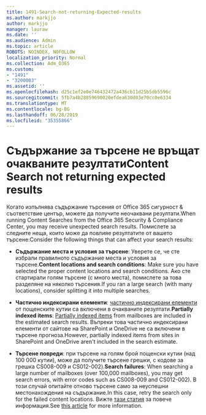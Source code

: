 ```yaml
---
title: 1491-Search-not-returning-Expected-results
ms.author: markjjo
author: markjjo
manager: lauraw
ms.date: ''
ms.audience: Admin
ms.topic: article
ROBOTS: NOINDEX, NOFOLLOW
localization_priority: Normal
ms.collection: Adm_O365
ms.custom:
- "1491"
- "3200003"
ms.assetid: ''
ms.openlocfilehash: d25c1ef2e0e746432472a436cb11d25b5db5596c
ms.sourcegitcommit: 5fb7a4b28859690020efdea630d03e70cc0e6334
ms.translationtype: MT
ms.contentlocale: bg-BG
ms.lasthandoff: 06/28/2019
ms.locfileid: "35355866"
---
```

# <a name="content-search-not-returning-expected-results"></a><span data-ttu-id="bda00-102">Съдържание за търсене не връщат очакваните резултати</span><span class="sxs-lookup"><span data-stu-id="bda00-102">Content Search not returning expected results</span></span>

<span data-ttu-id="bda00-103">Когато изпълнява съдържание търсения от Office 365 сигурност & съответствие център, можете да получите неочаквани резултати.</span><span class="sxs-lookup"><span data-stu-id="bda00-103">When running Content Searches from the Office 365 Security & Compliance Center, you may receive unexpected search results.</span></span> <span data-ttu-id="bda00-104">Помислете за следните неща, които може да повлияе резултатите от вашето търсене:</span><span class="sxs-lookup"><span data-stu-id="bda00-104">Consider the following things that can affect your search results:</span></span>

- <span data-ttu-id="bda00-105">**Съдържание места и условия за търсене**: Уверете се, че сте избрали правилното съдържание места и условия за търсене.</span><span class="sxs-lookup"><span data-stu-id="bda00-105">**Content locations and search conditions**: Make sure you have selected the proper content locations and search conditions.</span></span> <span data-ttu-id="bda00-106">Ако сте стартирали голям търсене (с много места), помислете за това разделяне на няколко търсения.</span><span class="sxs-lookup"><span data-stu-id="bda00-106">If you ran a large search (with many locations), consider splitting it into multiple searches.</span></span>

- <span data-ttu-id="bda00-107">**Частично индексирани елементи**: [частично индексирани елементи](https://docs.microsoft.com/office365/securitycompliance/partially-indexed-items-in-content-search) от пощенските кутии са включени в очакваните резултати.</span><span class="sxs-lookup"><span data-stu-id="bda00-107">**Partially indexed items**:  [Partially indexed items](https://docs.microsoft.com/office365/securitycompliance/partially-indexed-items-in-content-search) from mailboxes are included in the estimated search results.</span></span> <span data-ttu-id="bda00-108">Въпреки това частично индексирани елементи от сайтове на SharePoint и OneDrive не са включени в търсене прогноза.</span><span class="sxs-lookup"><span data-stu-id="bda00-108">However, partially indexed items from sites in SharePoint and OneDrive aren't included in the search estimate.</span></span>

- <span data-ttu-id="bda00-109">**Търсене повреди**: при търсене на голям брой пощенски кутии (над 100 000 кутии), може да получите търсене грешки, с кодове за грешка CS008-009 и CS012-002).</span><span class="sxs-lookup"><span data-stu-id="bda00-109">**Search failures**: When searching a large number of mailboxes (over 100,000 mailboxes), you may get search errors, with error codes such as CS008-009 and CS012-002).</span></span> <span data-ttu-id="bda00-110">В този случай опитайте отново търсене само за неуспешни местонахождения на съдържание.</span><span class="sxs-lookup"><span data-stu-id="bda00-110">In this case, retry the search only for the failed content locations.</span></span> <span data-ttu-id="bda00-111">Вижте [тази статия](https://docs.microsoft.com/office365/securitycompliance/retry-failed-content-search) за повече информация.</span><span class="sxs-lookup"><span data-stu-id="bda00-111">See  [this article](https://docs.microsoft.com/office365/securitycompliance/retry-failed-content-search) for more information.</span></span>

